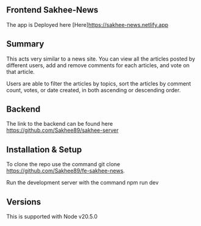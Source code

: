 ## Frontend Sakhee-News

The app is Deployed here [Here]https://sakhee-news.netlify.app

## Summary

This acts very similar to a news site. You can view all the articles posted by different users, add and remove comments for each articles, and vote on
that article.

Users are able to filter the articles by topics, sort the articles by comment count, votes, or date created, in both ascending or descending order.

## Backend

The link to the backend can be found here https://github.com/Sakhee89/sakhee-server

## Installation & Setup

To clone the repo use the command git clone https://github.com/Sakhee89/fe-sakhee-news.

Run the development server with the command npm run dev

## Versions

This is supported with Node v20.5.0
